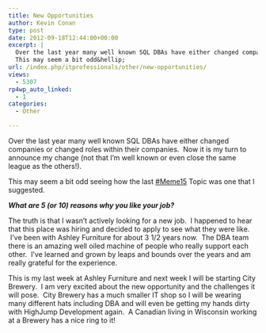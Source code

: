 ```yaml
---
title: New Opportunities
author: Kevin Conan
type: post
date: 2012-09-18T12:44:00+00:00
excerpt: |
  Over the last year many well known SQL DBAs have either changed companies or changed roles within their companies.  Now it is my turn to announce my change (not that I'm well known or even close the same league as the others!).
  This may seem a bit odd&hellip;
url: /index.php/itprofessionals/other/new-opportunities/
views:
  - 5307
rp4wp_auto_linked:
  - 1
categories:
  - Other

---
```

Over the last year many well known SQL DBAs have either changed companies or changed roles within their companies.  Now it is my turn to announce my change (not that I&#8217;m well known or even close the same league as the others!).

This may seem a bit odd seeing how the last <a href="http://www.jasonstrate.com/2012/08/august-meme15-assignment/" target="_blank">#Meme15</a> Topic was one that I suggested.

**_What are 5 (or 10) reasons why you like your job?_**

The truth is that I wasn&#8217;t actively looking for a new job.  I happened to hear that this place was hiring and decided to apply to see what they were like.  I&#8217;ve been with Ashley Furniture for about 3 1/2 years now.  The DBA team there is an amazing well oiled machine of people who really support each other.  I&#8217;ve learned and grown by leaps and bounds over the years and am really grateful for the experience.

This is my last week at Ashley Furniture and next week I will be starting City Brewery.  I am very excited about the new opportunity and the challenges it will pose.  City Brewery has a much smaller IT shop so I will be wearing many different hats including DBA and will even be getting my hands dirty with HighJump Development again.  A Canadian living in Wisconsin working at a Brewery has a nice ring to it!